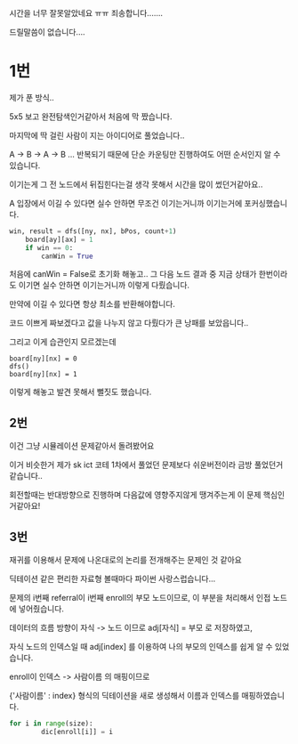 <!-- @format -->

시간을 너무 잘못알았네요 ㅠㅠ 죄송합니다.......

드릴말씀이 없습니다....

# 1번

제가 푼 방식..

5x5 보고 완전탐색인거같아서 처음에 막 짰습니다.

마지막에 딱 걸린 사람이 지는 아이디어로 풀었습니다..

A -> B -> A -> B ... 반복되기 때문에 단순 카운팅만 진행하여도 어떤 순서인지 알 수 있습니다.

이기는게 그 전 노드에서 뒤집힌다는걸 생각 못해서 시간을 많이 썼던거같아요..

A 입장에서 이길 수 있다면 실수 안하면 무조건 이기는거니까 이기는거에 포커싱했습니다.

```python
win, result = dfs([ny, nx], bPos, count+1)
    board[ay][ax] = 1
    if win == 0:
        canWin = True
```

처음에 canWin = False로 초기화 해놓고.. 그 다음 노드 결과 중 지금 상태가 한번이라도 이기면 실수 안하면 이기는거니까 이렇게 다뤘습니다.

만약에 이길 수 있다면 항상 최소를 반환해야합니다.

코드 이쁘게 짜보겠다고 값을 나누지 않고 다뤘다가 큰 낭패를 보았읍니다..

그리고 이게 습관인지 모르겠는데

```
board[ny][nx] = 0
dfs()
board[ny][nx] = 1
```

이렇게 해놓고 발견 못해서 뻘짓도 했습니다.

## 2번

이건 그냥 시뮬레이션 문제같아서 돌려봤어요

이거 비슷한거 제가 sk ict 코테 1차에서 풀었던 문제보다 쉬운버전이라 금방 풀었던거같습니다..

회전할때는 반대방향으로 진행하며 다음값에 영향주지않게 땡겨주는게 이 문제 핵심인거같아요!

## 3번

재귀를 이용해서 문제에 나온대로의 논리를 전개해주는 문제인 것 같아요

딕테이션 같은 편리한 자료형 볼때마다 파이썬 사랑스럽습니다...

문제의 i번째 referral이 i번째 enroll의 부모 노드이므로, 이 부분을 처리해서 인접 노드에 넣어줬습니다.

데이터의 흐름 방향이 자식 -> 노드 이므로 adj[자식] = 부모 로 저장하였고,

자식 노드의 인덱스일 때 adj[index] 를 이용하여 나의 부모의 인덱스를 쉽게 알 수 있었습니다.

enroll이 인덱스 -> 사람이름 의 매핑이므로

{'사람이름' : index} 형식의 딕테이션을 새로 생성해서 이름과 인덱스를 매핑하였습니다.

```python
for i in range(size):
        dic[enroll[i]] = i
```
